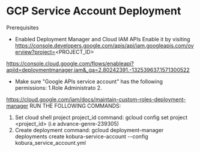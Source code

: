 # GCP Service Account Deployment
Prerequisites
- Enabled Deployment Manager and Cloud IAM APIs
  Enable it by visiting https://console.developers.google.com/apis/api/iam.googleapis.com/overview?project=<PROJECT_ID>
  
https://console.cloud.google.com/flows/enableapi?apiid=deploymentmanager,iam&_ga=2.80242391.-132539637.1571300522

- Make sure "Google APIs service account" has the following permissions:
   1.Role Administrato
   2.
   
https://cloud.google.com/iam/docs/maintain-custom-roles-deployment-manager
RUN THE FOLLOWING COMMANDS:
1. Set cloud shell project project_id
   command:  gcloud config set project <project_id> (i.e advance-genre-239305)
2. Create deployment
   command: gcloud deployment-manager deployments create kobura-service-account --config kobura_service_account.yml
